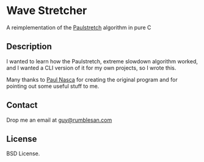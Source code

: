 # Wave Stretcher

A reimplementation of the [Paulstretch](https://github.com/paulnasca/paulstretch_cpp) algorithm in pure C

## Description

I wanted to learn how the Paulstretch, extreme slowdown algorithm worked, and I wanted a CLI version of it for my own projects, so I wrote this.

Many thanks to [Paul Nasca](http://www.paulnasca.com/) for creating the original program and for pointing out some useful stuff to me.

## Contact

Drop me an email at guy@rumblesan.com

## License

BSD License.

